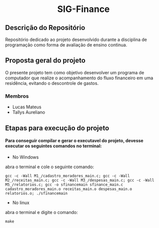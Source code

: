 <h1 align = "center">SIG-Finance</h1>

## Descrição do Repositório

Repositório dedicado ao projeto desenvolvido durante a disciplina de programação como forma de avaliação de ensino continua.

## Proposta geral do projeto

O presente projeto tem como objetivo desenvolver um programa de computador que realize o acompanhamento do fluxo financeiro em uma residência, evitando o descontrole de gastos.

### Membros

- Lucas Mateus
- Tallys Aureliano

## Etapas para execução do projeto

#### Para conseguir compilar e gerar o executavel do projeto, devesse executar os seguintes comandos no terminal:

- No Windows

abra o terminal e cole o seguinte comando:

`gcc -c -Wall M1_/cadastro_moradores_main.c; gcc -c -Wall M2_/receitas_main.c; gcc -c -Wall M3_/despesas_main.c; gcc -c -Wall M5_/relatorios.c; gcc -o sfinancemain sfinance_main.c cadastro_moradores_main.o receitas_main.o despesas_main.o relatorios.o; ./sfinancemain`

- No linux

abra o terminal e digite o comando:

`make`

